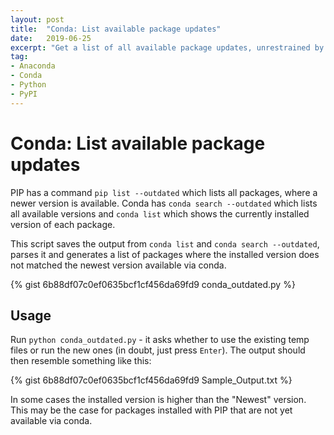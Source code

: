 ```yaml
---
layout: post
title:  "Conda: List available package updates"
date:   2019-06-25
excerpt: "Get a list of all available package updates, unrestrained by the compatibility solver"
tag:
- Anaconda
- Conda
- Python
- PyPI
---
```


# Conda: List available package updates
PIP has a command `pip list --outdated` which lists all packages, where a newer version is available.
Conda has `conda search --outdated` which lists all available versions and `conda list` which shows the currently installed version of each package.

This script saves the output from `conda list` and `conda search --outdated`, parses it and generates a list of packages where the installed version does not matched the newest version available via conda.

{% gist 6b88df07c0ef0635bcf1cf456da69fd9 conda_outdated.py  %}

## Usage

Run `python conda_outdated.py` - it asks whether to use the existing temp files or run the new ones (in doubt, just press `Enter`).
The output should then resemble something like this: 

{% gist 6b88df07c0ef0635bcf1cf456da69fd9 Sample_Output.txt  %}

In some cases the installed version is higher than the "Newest" version. This may be the case for packages installed with PIP that are not yet available via conda.
